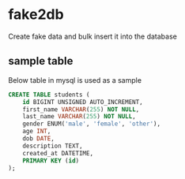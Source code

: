 # fake2db
Create fake data and bulk insert it into the database


## sample table 
Below table in mysql is used as a sample

```sql
CREATE TABLE students (
    id BIGINT UNSIGNED AUTO_INCREMENT,
    first_name VARCHAR(255) NOT NULL,
    last_name VARCHAR(255) NOT NULL,
    gender ENUM('male', 'female', 'other'),
    age INT,
    dob DATE,
    description TEXT,
    created_at DATETIME,
    PRIMARY KEY (id)
);
```
